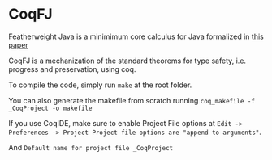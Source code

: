 # CoqFJ

Featherweight Java is a minimimum core calculus for Java formalized in [this paper](https://www.cis.upenn.edu/~bcpierce/papers/fj-toplas.pdf)

CoqFJ is a mechanization of the standard theorems for type safety, i.e. progress and preservation, using coq.

To compile the code, simply run ```make``` at the root folder.

You can also generate the makefile from scratch running ```coq_makefile -f _CoqProject -o makefile```

If you use CoqIDE, make sure to enable Project File options at ```Edit -> Preferences -> Project Project file options are "append to arguments"```.

And ```Default name for project file _CoqProject```
